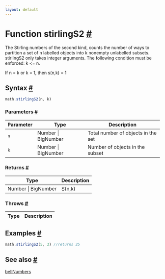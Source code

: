 ```yaml
---
layout: default
---
```


<!-- Note: This file is automatically generated from source code comments. Changes made in this file will be overridden. -->

<h1 id="function-stirlings2">Function stirlingS2 <a href="#function-stirlings2" title="Permalink">#</a></h1>

The Stirling numbers of the second kind, counts the number of ways to partition
a set of n labelled objects into k nonempty unlabelled subsets.
stirlingS2 only takes integer arguments.
The following condition must be enforced: k <= n.

 If n = k or k = 1, then s(n,k) = 1


<h2 id="syntax">Syntax <a href="#syntax" title="Permalink">#</a></h2>

```js
math.stirlingS2(n, k)
```

<h3 id="parameters">Parameters <a href="#parameters" title="Permalink">#</a></h3>

Parameter | Type | Description
--------- | ---- | -----------
`n` | Number &#124; BigNumber | Total number of objects in the set
`k` | Number &#124; BigNumber | Number of objects in the subset

<h3 id="returns">Returns <a href="#returns" title="Permalink">#</a></h3>

Type | Description
---- | -----------
Number &#124; BigNumber | S(n,k)


<h3 id="throws">Throws <a href="#throws" title="Permalink">#</a></h3>

Type | Description
---- | -----------


<h2 id="examples">Examples <a href="#examples" title="Permalink">#</a></h2>

```js
math.stirlingS2(5, 3) //returns 25
```


<h2 id="see-also">See also <a href="#see-also" title="Permalink">#</a></h2>

[bellNumbers](bellNumbers.html)
